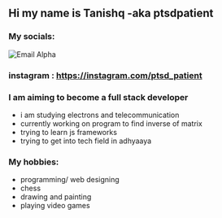 ## Hi my name is Tanishq -aka ptsdpatient

### My socials:
![Email Alpha](https://i.ibb.co/BV3Tt35/IMG-20221211-WA0005.jpg)
### instagram : https://instagram.com/ptsd_patient

### I am aiming to become a full stack developer
- i am studying electrons and telecommunication 
- currently working on program to find inverse of matrix
- trying to learn js frameworks 
- trying to get into tech field in adhyaaya

### My hobbies:
- programming/ web designing 
- chess 
- drawing and painting
- playing video games


